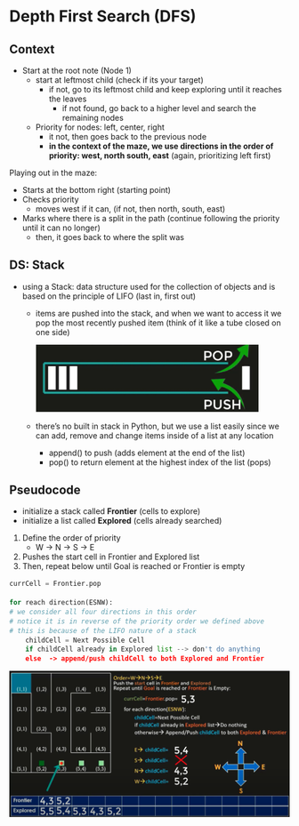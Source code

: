 # Depth First Search (DFS)

## Context

- Start at the root note (Node 1)
    - start at leftmost child (check if its your target)
        - if not, go to its leftmost child and keep exploring until it reaches the leaves
            - if not found, go back to a higher level and search the remaining nodes
    - Priority for nodes: left, center, right
        - it not, then goes back to the previous node
        - **in the context of the maze, we use directions in the order of priority: west, north south, east** (again, prioritizing left first)

Playing out in the maze:

- Starts at the bottom right (starting point)
- Checks priority
    - moves west if it can, (if not, then north, south, east)
- Marks where there is a split in the path (continue following the priority until it can no longer)
    - then, it goes back to where the split was

## DS: Stack

- using a Stack: data structure used for the collection of objects and is based on the principle of LIFO (last in, first out)
    - items are pushed into the stack, and when we want to access it we pop the most recently pushed item (think of it like a tube closed on one side)
        
        <img src="./images/stack.png" width="400" />
        
        
    - there’s no built in stack in Python, but we use a list easily since we can add, remove and change items inside of a list at any location
        - append() to push (adds element at the end of the list)
        - pop() to return element at the highest index of the list (pops)

## Pseudocode

- initialize a stack called **Frontier** (cells to explore)
- initialize a list called **Explored** (cells already searched)

1. Define the order of priority
    - W → N → S → E
2. Pushes the start cell in Frontier and  Explored list
3. Then, repeat below until Goal is reached or Frontier is empty

```python
currCell = Frontier.pop

for reach direction(ESNW): 
# we consider all four directions in this order
# notice it is in reverse of the priority order we defined above
# this is because of the LIFO nature of a stack
	childCell = Next Possible Cell
	if childCell already in Explored list --> don't do anything
	else  -> append/push childCell to both Explored and Frontier
```

<img src="./images/dfs_pseudo.png" width="600" />


